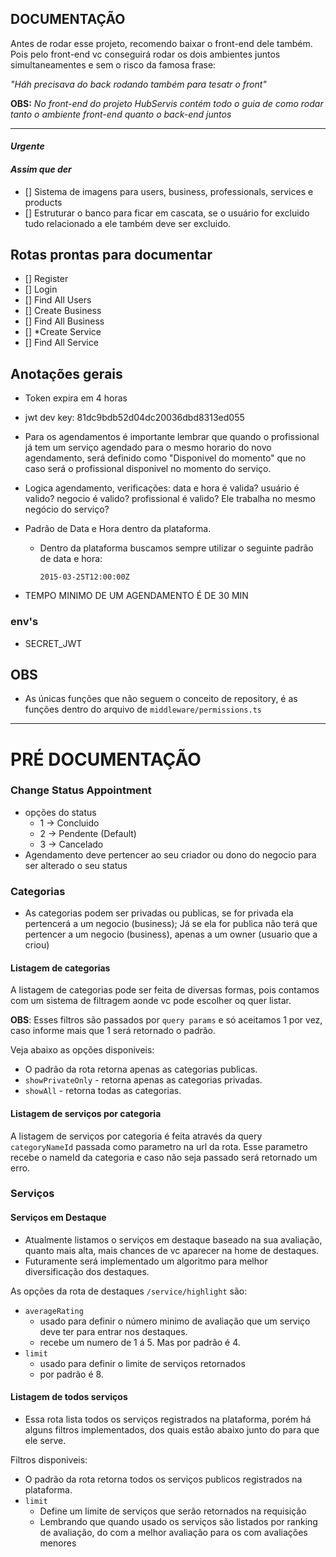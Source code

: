 ## **DOCUMENTAÇÃO**
Antes de rodar esse projeto, recomendo baixar o front-end dele também. Pois pelo front-end vc conseguirá rodar os dois ambientes juntos simultaneamentes e sem o risco da famosa frase: 

_"Háh precisava do back rodando também para tesatr o front"_

**OBS:** _No front-end do projeto HubServis contém todo o guia de como rodar tanto o ambiente front-end quanto o back-end juntos_

---
#### *Urgente*

#### *Assim que der*
- [] Sistema de imagens para users, business, professionals, services e products
- [] Estruturar o banco para ficar em cascata, se o usuário for excluido tudo relacionado a ele também deve ser excluido.

## Rotas prontas para documentar
- [] Register
- [] Login
- [] Find All Users
- [] Create Business
- [] Find All Business
- [] *Create Service
- [] Find All Service

## Anotações gerais
- Token expira em 4 horas
- jwt dev key: 81dc9bdb52d04dc20036dbd8313ed055

- Para os agendamentos é importante lembrar que quando o profissional já tem um serviço agendado para o mesmo horario do novo agendamento, será definido como "Disponivel do momento" que no caso será o profissional disponivel no momento do serviço.

- Logica agendamento, verificações:
data e hora é valida?
usuário é valido?
negocio é valido?
profissional é valido? Ele trabalha no mesmo negócio do serviço?

- Padrão de Data e Hora dentro da plataforma.
   - Dentro da plataforma buscamos sempre utilizar o seguinte padrão de data e hora: 
   
      ```2015-03-25T12:00:00Z```

- TEMPO MINIMO DE UM AGENDAMENTO É DE 30 MIN
      

### env's
- SECRET_JWT

## OBS
- As únicas funções que não seguem o conceito de repository, é as funções dentro do arquivo de `middleware/permissions.ts`

---

# PRÉ DOCUMENTAÇÃO
 ### Change Status Appointment
 - opções do status
    - 1 -> Concluido
    - 2 -> Pendente (Default)
    - 3 -> Cancelado
 - Agendamento deve pertencer ao seu criador ou dono do negocio para ser alterado o seu status
 
 ### Categorias
  - As categorias podem ser privadas ou publicas, se for privada ela pertencerá a um negocio (business); Já se ela for publica não terá que pertencer a um negocio (business), apenas a um owner (usuario que a criou)

  #### **Listagem de categorias**
  A listagem de categorias pode ser feita de diversas formas, pois contamos com um sistema de filtragem aonde vc pode escolher oq quer listar. 
  
  **OBS**: Esses filtros são passados por `query params` e só aceitamos 1 por vez, caso informe mais que 1 será retornado o padrão.

  Veja abaixo as opções disponiveis:
   - O padrão da rota retorna apenas as categorias publicas.
   - `showPrivateOnly` - retorna apenas as categorias privadas.
   - `showAll` - retorna todas as categorias.

   #### **Listagem de serviços por categoria**
   A listagem de serviços por categoria é feita através da query `categoryNameId` passada como parametro na url da rota. Esse parametro recebe o nameId da categoria e caso não seja passado será retornado um erro.
   
### Serviços
   #### **Serviços em Destaque**
   - Atualmente listamos o serviços em destaque baseado na sua avaliação, quanto mais alta, mais chances de vc aparecer na home de destaques. 
   - Futuramente será implementado um algoritmo para melhor diversificação dos destaques.

   As opções da rota de destaques `/service/highlight` são:
   - `averageRating`
      - usado para definir o número minimo de avaliação que um serviço deve ter para entrar nos destaques.
      - recebe um numero de 1 á 5. Mas por padrão é 4.
   - `limit` 
      - usado para definir o limite de serviços retornados
      - por padrão é 8.

   #### **Listagem de todos serviços**
   - Essa rota lista todos os serviços registrados na plataforma, porém há alguns filtros implementados, dos quais estão abaixo junto do para que ele serve.

   Filtros disponiveis:
   - O padrão da rota retorna todos os serviços publicos registrados na plataforma.
   - `limit`
      - Define um limite de serviços que serão retornados na requisição
      - Lembrando que quando usado os serviços são listados por ranking de avaliação, do com a melhor avaliação para os com avaliações menores
